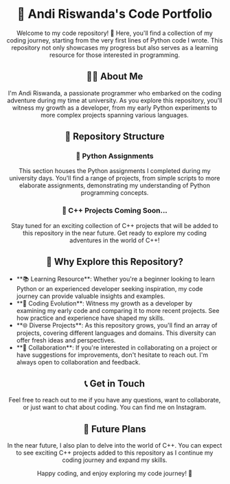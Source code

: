 <h1 align="center">🚀 Andi Riswanda's Code Portfolio</h1>

<p align="center">
  Welcome to my code repository! 🌟 Here, you'll find a collection of my coding journey, starting from the very first lines of Python code I wrote. This repository not only showcases my progress but also serves as a learning resource for those interested in programming.
</p>

<h2 align="center">🧑‍💻 About Me</h2>

<p align="center">
  I'm Andi Riswanda, a passionate programmer who embarked on the coding adventure during my time at university. As you explore this repository, you'll witness my growth as a developer, from my early Python experiments to more complex projects spanning various languages.
</p>

<h2 align="center">📂 Repository Structure</h2>

<p align="center">
  <div align="center">
    <h3>🐍 Python Assignments</h3>
    <p>This section houses the Python assignments I completed during my university days. You'll find a range of projects, from simple scripts to more elaborate assignments, demonstrating my understanding of Python programming concepts.</p>
  </div>
</p>

<p align="center">
  <div align="center">
    <h3>🚧 C++ Projects Coming Soon...</h3>
    <p>Stay tuned for an exciting collection of C++ projects that will be added to this repository in the near future. Get ready to explore my coding adventures in the world of C++!</p>
  </div>
</p>

<h2 align="center">🌟 Why Explore this Repository?</h2>

<p align="center">
  <ul>
    <li>**📚 Learning Resource**: Whether you're a beginner looking to learn Python or an experienced developer seeking inspiration, my code journey can provide valuable insights and examples.</li>
    <li>**🌱 Coding Evolution**: Witness my growth as a developer by examining my early code and comparing it to more recent projects. See how practice and experience have shaped my skills.</li>
    <li>**🌐 Diverse Projects**: As this repository grows, you'll find an array of projects, covering different languages and domains. This diversity can offer fresh ideas and perspectives.</li>
    <li>**🤝 Collaboration**: If you're interested in collaborating on a project or have suggestions for improvements, don't hesitate to reach out. I'm always open to collaboration and feedback.</li>
  </ul>
</p>

<h2 align="center">📞 Get in Touch</h2>

<p align="center">
  Feel free to reach out to me if you have any questions, want to collaborate, or just want to chat about coding. You can find me on Instagram.
</p>

<h2 align="center">🚀 Future Plans</h2>

<p align="center">
  In the near future, I also plan to delve into the world of C++. You can expect to see exciting C++ projects added to this repository as I continue my coding journey and expand my skills.
</p>

<p align="center">
  Happy coding, and enjoy exploring my code journey! 🚀
</p>
